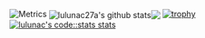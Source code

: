 ![Metrics](https://metrics.lecoq.io/lulunac27a?template=classic&languages=1&achievements=1&base.indepth=false&base.hireable=false&languages.limit=8&languages.threshold=0%25&languages.other=false&languages.colors=github&languages.sections=most-used&languages.indepth=false&languages.analysis.timeout=15&languages.categories=markup%2C%20programming&languages.recent.categories=markup%2C%20programming&languages.recent.load=300&languages.recent.days=14&achievements.threshold=C&achievements.secrets=true&achievements.display=detailed&achievements.limit=0&config.timezone=America%2FChicago)
<img align="center" src="https://github-readme-stats.vercel.app/api?username=lulunac27a&show_icons=true&include_all_commits=true&theme=buefy&hide_border=true" alt="lulunac27a's github stats" /><img align="center" src="https://github-readme-stats.vercel.app/api/top-langs/?username=lulunac27a&layout=compact&theme=buefy&hide_border=true" />
[![trophy](https://github-profile-trophy.vercel.app/?username=lulunac27a)](https://github.com/lulunac27a/github-profile-trophy)
[![lulunac's code::stats stats](https://codestats-readme.avior.me/api?username=lulunac)](https://github.com/lulunac27a/codestats-readme)
